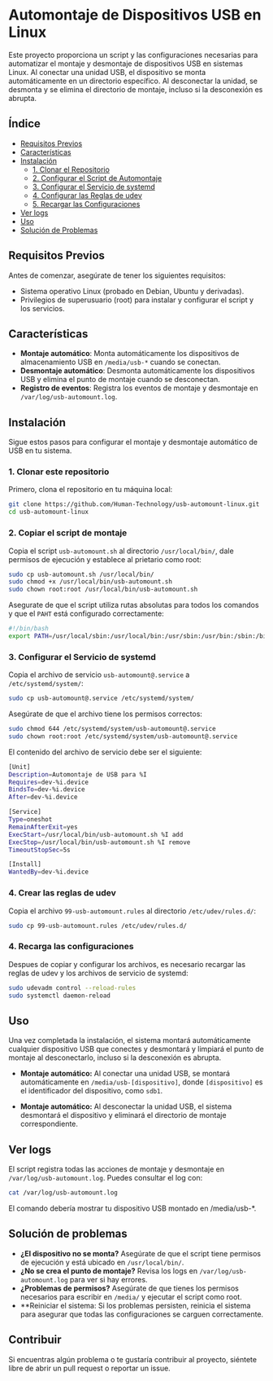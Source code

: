 # Automontaje de Dispositivos USB en Linux

Este proyecto proporciona un script y las configuraciones necesarias para automatizar el montaje y desmontaje de dispositivos USB en sistemas Linux. Al conectar una unidad USB, el dispositivo se monta automáticamente en un directorio específico. Al desconectar la unidad, se desmonta y se elimina el directorio de montaje, incluso si la desconexión es abrupta.

## Índice

- [Requisitos Previos](#requisitos-previos)
- [Características](#características)
- [Instalación](#instalación)
  - [1. Clonar el Repositorio](#1-clonar-el-repositorio)
  - [2. Configurar el Script de Automontaje](#2-configurar-el-script-de-automontaje)
  - [3. Configurar el Servicio de systemd](#3-configurar-el-servicio-de-systemd)
  - [4. Configurar las Reglas de udev](#4-configurar-las-reglas-de-udev)
  - [5. Recargar las Configuraciones](#5-recargar-las-configuraciones)
- [Ver logs](#ver-logs)
- [Uso](#uso)
- [Solución de Problemas](#solución-de-problemas)

## Requisitos Previos

Antes de comenzar, asegúrate de tener los siguientes requisitos:

- Sistema operativo Linux (probado en Debian, Ubuntu y derivadas).
- Privilegios de superusuario (root) para instalar y configurar el script y los servicios.

## Características

- **Montaje automático**: Monta automáticamente los dispositivos de almacenamiento USB en `/media/usb-*` cuando se conectan.
- **Desmontaje automático**: Desmonta automáticamente los dispositivos USB y elimina el punto de montaje cuando se desconectan.
- **Registro de eventos**: Registra los eventos de montaje y desmontaje en `/var/log/usb-automount.log`.

## Instalación

Sigue estos pasos para configurar el montaje y desmontaje automático de USB en tu sistema.

### 1. Clonar este repositorio

Primero, clona el repositorio en tu máquina local:

```bash
git clone https://github.com/Human-Technology/usb-automount-linux.git
cd usb-automount-linux
```

### 2. Copiar el script de montaje

Copia el script `usb-automount.sh` al directorio `/usr/local/bin/`, dale permisos de ejecución y establece al prietario como root:

```bash
sudo cp usb-automount.sh /usr/local/bin/
sudo chmod +x /usr/local/bin/usb-automount.sh
sudo chown root:root /usr/local/bin/usb-automount.sh
```

Asegurate de que el script utiliza rutas absolutas para todos los comandos y que el `PAHT` está configurado correctamente:

```bash
#!/bin/bash
export PATH=/usr/local/sbin:/usr/local/bin:/usr/sbin:/usr/bin:/sbin:/bin
```

### 3. Configurar el Servicio de systemd
Copia el archivo de servicio `usb-automount@.service` a `/etc/systemd/system/`:

```bash
sudo cp usb-automount@.service /etc/systemd/system/
```

Asegúrate de que el archivo tiene los permisos correctos:

```bash
sudo chmod 644 /etc/systemd/system/usb-automount@.service
sudo chown root:root /etc/systemd/system/usb-automount@.service
```

El contenido del archivo de servicio debe ser el siguiente:

```bash
[Unit]
Description=Automontaje de USB para %I
Requires=dev-%i.device
BindsTo=dev-%i.device
After=dev-%i.device

[Service]
Type=oneshot
RemainAfterExit=yes
ExecStart=/usr/local/bin/usb-automount.sh %I add
ExecStop=/usr/local/bin/usb-automount.sh %I remove
TimeoutStopSec=5s

[Install]
WantedBy=dev-%i.device

```

### 4. Crear las reglas de udev

Copia el archivo `99-usb-automount.rules` al directorio `/etc/udev/rules.d/`:

```bash
sudo cp 99-usb-automount.rules /etc/udev/rules.d/
```

### 4. Recarga las configuraciones

Despues de copiar y configurar los archivos, es necesario recargar las reglas de udev y los archivos de servicio de systemd:

```bash
sudo udevadm control --reload-rules
sudo systemctl daemon-reload
```

## Uso
Una vez completada la instalación, el sistema montará automáticamente cualquier dispositivo USB que conectes y desmontará y limpiará el punto de montaje al desconectarlo, incluso si la desconexión es abrupta.

- **Montaje automático:**
  Al conectar una unidad USB, se montará automáticamente en `/media/usb-[dispositivo]`, donde `[dispositivo]` es el identificador del dispositivo, como `sdb1`.
  
- **Montaje automático:**
  Al desconectar la unidad USB, el sistema desmontará el dispositivo y eliminará el directorio de montaje correspondiente.
  
## Ver logs

El script registra todas las acciones de montaje y desmontaje en `/var/log/usb-automount.log`. Puedes consultar el log con:

```bash
cat /var/log/usb-automount.log
```

El comando debería mostrar tu dispositivo USB montado en /media/usb-*.

## Solución de problemas
- **¿El dispositivo no se monta?** Asegúrate de que el script tiene permisos de ejecución y está ubicado en `/usr/local/bin/`.
- **¿No se crea el punto de montaje?** Revisa los logs en `/var/log/usb-automount.log` para ver si hay errores.
- **¿Problemas de permisos?** Asegúrate de que tienes los permisos necesarios para escribir en `/media/` y ejecutar el script como root.
- **Reiniciar el sistema: Si los problemas persisten, reinicia el sistema para asegurar que todas las configuraciones se carguen correctamente.

## Contribuir
Si encuentras algún problema o te gustaría contribuir al proyecto, siéntete libre de abrir un pull request o reportar un issue.
